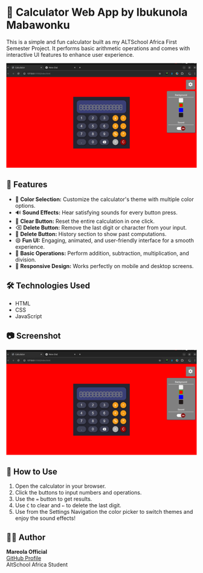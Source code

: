 # 🔢 Calculator Web App by Ibukunola Mabawonku

This is a simple and fun calculator built as my ALTSchool Africa First Semester Project. It performs basic arithmetic operations and comes with interactive UI features to enhance user experience.

![Calculator Screenshot](./assets/images/calcImage.png)

## 🚀 Features

- 🎨 **Color Selection:** Customize the calculator's theme with multiple color options.
- 🔊 **Sound Effects:** Hear satisfying sounds for every button press.
- 🧼 **Clear Button:** Reset the entire calculation in one click.
- ⌫ **Delete Button:** Remove the last digit or character from your input.
- 📘 **Delete Button:** History section to show past computations.
- 😄 **Fun UI:** Engaging, animated, and user-friendly interface for a smooth experience.
- 🔢 **Basic Operations:** Perform addition, subtraction, multiplication, and division.
- 📱 **Responsive Design:** Works perfectly on mobile and desktop screens.

## 🛠️ Technologies Used

- HTML  
- CSS  
- JavaScript

## 📷 Screenshot

![Calculator Screenshot](./assets/images/calcImage.png)

## 📝 How to Use

1. Open the calculator in your browser.
2. Click the buttons to input numbers and operations.
3. Use the `=` button to get results.
4. Use `C` to clear and `←` to delete the last digit.
5. Use from the Settings Navigation the color picker to switch themes and enjoy the sound effects!

## 👨‍💻 Author

**Mareola Official**  
[GitHub Profile](https://github.com/mareola-mabs)  
AltSchool Africa Student
